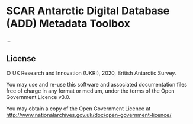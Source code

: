 # SCAR Antarctic Digital Database (ADD) Metadata Toolbox

...

## License

© UK Research and Innovation (UKRI), 2020, British Antarctic Survey.

You may use and re-use this software and associated documentation files free of charge in any format or medium, under
the terms of the Open Government Licence v3.0.

You may obtain a copy of the Open Government Licence at http://www.nationalarchives.gov.uk/doc/open-government-licence/
